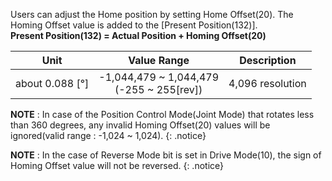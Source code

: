 Users can adjust the Home position by setting Home Offset(20). The Homing Offset value is added to the [Present Position(132)].  
**Present Position(132) = Actual Position + Homing Offset(20)**

|        Unit         |                  Value Range                  |   Description    |
|:-------------------:|:---------------------------------------------:|:----------------:|
| about 0.088 [&deg;] | -1,044,479 ~ 1,044,479<br />(-255 ~ 255[rev]) | 4,096 resolution |

**NOTE** : In case of the Position Control Mode(Joint Mode) that rotates less than 360 degrees, any invalid Homing Offset(20) values will be ignored(valid range : -1,024 ~ 1,024).
{: .notice}

**NOTE** : In the case of Reverse Mode bit is set in Drive Mode(10), the sign of Homing Offset value will not be reversed.
{: .notice}
